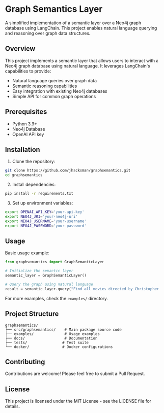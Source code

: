 # Graph Semantics Layer

A simplified implementation of a semantic layer over a Neo4j graph database using LangChain. This project enables natural language querying and reasoning over graph data structures.

## Overview

This project implements a semantic layer that allows users to interact with a Neo4j graph database using natural language. It leverages LangChain's capabilities to provide:

- Natural language queries over graph data
- Semantic reasoning capabilities
- Easy integration with existing Neo4j databases
- Simple API for common graph operations

## Prerequisites

- Python 3.9+
- Neo4j Database
- OpenAI API key

## Installation

1. Clone the repository:
```bash
git clone https://github.com/jhacksman/graphsemantics.git
cd graphsemantics
```

2. Install dependencies:
```bash
pip install -r requirements.txt
```

3. Set up environment variables:
```bash
export OPENAI_API_KEY='your-api-key'
export NEO4J_URI='your-neo4j-uri'
export NEO4J_USERNAME='your-username'
export NEO4J_PASSWORD='your-password'
```

## Usage

Basic usage example:

```python
from graphsemantics import GraphSemanticLayer

# Initialize the semantic layer
semantic_layer = GraphSemanticLayer()

# Query the graph using natural language
result = semantic_layer.query("Find all movies directed by Christopher Nolan")
```

For more examples, check the `examples/` directory.

## Project Structure

```
graphsemantics/
├── src/graphsemantics/    # Main package source code
├── examples/              # Usage examples
├── docs/                  # Documentation
├── tests/                # Test suite
└── docker/               # Docker configurations
```

## Contributing

Contributions are welcome! Please feel free to submit a Pull Request.

## License

This project is licensed under the MIT License - see the LICENSE file for details.
